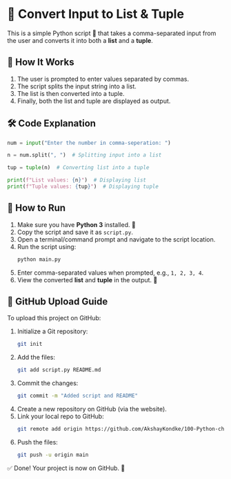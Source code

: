 # 📌 Convert Input to List & Tuple

This is a simple Python script 🐍 that takes a comma-separated input from the user and converts it into both a **list** and a **tuple**.

## 📜 How It Works

1. The user is prompted to enter values separated by commas.
2. The script splits the input string into a list.
3. The list is then converted into a tuple.
4. Finally, both the list and tuple are displayed as output.

## 🛠 Code Explanation

```python
num = input("Enter the number in comma-seperation: ")

n = num.split(", ")  # Splitting input into a list

tup = tuple(n)  # Converting list into a tuple

print(f"List values: {n}")  # Displaying list
print(f"Tuple values: {tup}")  # Displaying tuple
```

## 🚀 How to Run

1. Make sure you have **Python 3** installed. 🐍
2. Copy the script and save it as `script.py`.
3. Open a terminal/command prompt and navigate to the script location.
4. Run the script using:
   ```bash
   python main.py
   ```
5. Enter comma-separated values when prompted, e.g., `1, 2, 3, 4`.
6. View the converted **list** and **tuple** in the output. 🎉

## 📂 GitHub Upload Guide

To upload this project on GitHub:

1. Initialize a Git repository:
   ```bash
   git init
   ```
2. Add the files:
   ```bash
   git add script.py README.md
   ```
3. Commit the changes:
   ```bash
   git commit -m "Added script and README"
   ```
4. Create a new repository on GitHub (via the website).
5. Link your local repo to GitHub:
   ```bash
   git remote add origin https://github.com/AkshayKondke/100-Python-challenging-programming-exercises-for-Python-3.git
   ```
6. Push the files:
   ```bash
   git push -u origin main
   ```

✅ Done! Your project is now on GitHub. 🚀